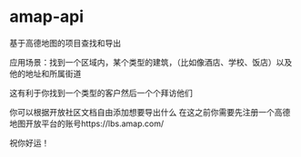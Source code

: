 # amap-api
基于高德地图的项目查找和导出

应用场景：找到一个区域内，某个类型的建筑，（比如像酒店、学校、饭店）以及他的地址和所属街道

这有利于你找到一个类型的客户然后一个个拜访他们

你可以根据开放社区文档自由添加想要导出什么
在这之前你需要先注册一个高德地图开放平台的账号https://lbs.amap.com/


祝你好运！
